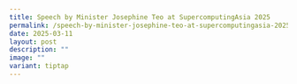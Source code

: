 ```yaml
---
title: Speech by Minister Josephine Teo at SupercomputingAsia 2025
permalink: /speech-by-minister-josephine-teo-at-supercomputingasia-2025/
date: 2025-03-11
layout: post
description: ""
image: ""
variant: tiptap
---
```


